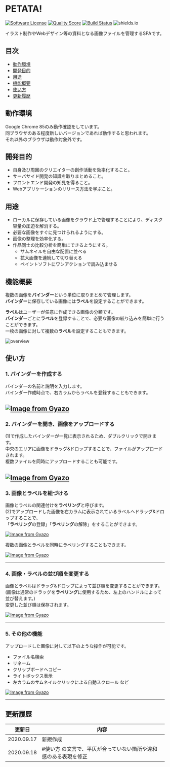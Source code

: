 # PETATA!

[![Software License](https://img.shields.io/badge/license-MIT-brightgreen.svg?style=flat-square)](LICENSE.md)
[![Quality Score](https://img.shields.io/scrutinizer/g/makura016/petata.svg?style=flat-square)](https://scrutinizer-ci.com/g/makura016/petata)
[![Build Status](https://scrutinizer-ci.com/g/makura016/petata/badges/build.png?b=master)](https://scrutinizer-ci.com/g/makura016/petata/build-status/master)
![shields.io](https://img.shields.io/github/issues/makura016/petata )

イラスト制作やWebデザイン等の資料となる画像ファイルを管理するSPAです。  

## 目次
- [動作環境](#動作環境)
- [開発目的](#開発目的)
- [用途](#用途)
- [機能概要](#機能概要)
- [使い方](#使い方)
- [更新履歴](#更新履歴)

## 動作環境
Google Chrome 85のみ動作確認をしています。  
同ブラウザのある程度新しいバージョンであれば動作すると思われます。  
それ以外のブラウザは動作対象外です。

## 開発目的

- 自身及び周囲のクリエイターの創作活動を効率化すること。
- サーバサイド開発の知識を取りまとめること。
- フロントエンド開発の知見を得ること。
- Webアプリケーションのリリース方法を学ぶこと。

## 用途

- ローカルに保存している画像をクラウド上で管理することにより、ディスク容量の圧迫を解消する。
- 必要な画像をすぐに見つけられるようにする。
- 画像の整理を効率化する。
- 作品同士の比較分析を簡単にできるようにする。
  - サムネイルを自由な配置に並べる
  - 拡大画像を連続して切り替える
  - ペイントソフトにワンアクションで読み込ませる

## 機能概要
複数の画像を**バインダー**という単位に取りまとめて管理します。  
**バインダー**に保存している画像には**ラベル**を設定することができます。  

**ラベル**はユーザーが任意に作成できる画像の分類です。  
**バインダー**ごとに**ラベル**を登録することで、必要な画像の絞り込みを簡単に行うことができます。  
一枚の画像に対して複数の**ラベル**を設定することもできます。

![overview](https://user-images.githubusercontent.com/50965145/93464107-9bb93800-f923-11ea-9159-6b1c8ac8c9f5.png)

## 使い方
### 1. バインダーを作成する
バインダーの名前と説明を入力します。  
バインダー作成時点で、右カラムからラベルを登録することもできます。

[![Image from Gyazo](https://i.gyazo.com/47975355ce84a18c7aa69b3f9c5a893a.gif)](https://gyazo.com/47975355ce84a18c7aa69b3f9c5a893a)
---
### 2. バインダーを開き、画像をアップロードする
(1)で作成したバインダーが一覧に表示されるため、ダブルクリックで開きます。  
中央のエリアに画像をドラッグ&ドロップすることで、ファイルがアップロードされます。  
複数ファイルを同時にアップロードすることも可能です。

[![Image from Gyazo](https://i.gyazo.com/fdc55ff2961323ca637edc61b59c6116.gif)](https://gyazo.com/fdc55ff2961323ca637edc61b59c6116)
---
### 3. 画像とラベルを紐づける
画像とラベルの関連付けを**ラベリング**と呼びます。  
(2)でアップロードした画像を右カラムに表示されているラベルへドラッグ&ドロップすることで、  
「**ラベリング**の登録」「**ラベリング**の解除」をすることができます。

[![Image from Gyazo](https://i.gyazo.com/07d4dabf4ef50f1df2dc31d74ec17d34.gif)](https://gyazo.com/07d4dabf4ef50f1df2dc31d74ec17d34)
  

複数の画像とラベルを同時にラベリングすることもできます。

[![Image from Gyazo](https://i.gyazo.com/37144cd6bff0b30996a0107ebf9829b2.gif)](https://gyazo.com/37144cd6bff0b30996a0107ebf9829b2)

---
### 4. 画像・ラベルの並び順を変更する
画像とラベルはドラッグ&ドロップによって並び順を変更することができます。  
(画像は通常のドラッグを**ラベリング**に使用するため、左上のハンドルによって並び替えます。)  
変更した並び順は保存されます。  

[![Image from Gyazo](https://i.gyazo.com/198205e79409327773d4166053a1ce1a.gif)](https://gyazo.com/198205e79409327773d4166053a1ce1a)

---
### 5. その他の機能
アップロードした画像に対して以下のような操作が可能です。
- ファイル名検索
- リネーム
- クリップボードへコピー
- ライトボックス表示  
- 左カラムのサムネイルクリックによる自動スクロール  など

[![Image from Gyazo](https://i.gyazo.com/b4ab550b6b71d9ec6de3ca0ce80462b2.gif)](https://gyazo.com/b4ab550b6b71d9ec6de3ca0ce80462b2)

---
## 更新履歴
| 更新日 | 内容  |
| --- | --- |
| 2020.09.17 | 新規作成 |
| 2020.09.18 | #使い方 の文言で、平仄が合っていない箇所や違和感のある表現を修正 |
